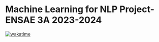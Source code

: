 # Machine Learning for NLP Project- ENSAE 3A 2023-2024 
[![wakatime](https://wakatime.com/badge/user/018b5c88-8908-4e95-b858-a6824ea7b3dc/project/018ea4b1-8445-4c8a-95c5-972ef03b0cf7.svg)](https://wakatime.com/badge/user/018b5c88-8908-4e95-b858-a6824ea7b3dc/project/018ea4b1-8445-4c8a-95c5-972ef03b0cf7)

